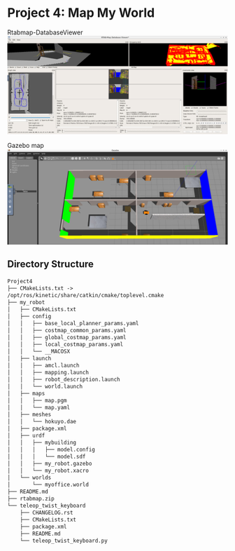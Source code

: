 # Project 4: Map My World

Rtabmap-DatabaseViewer
![alt text](project4_rtabmap-databaseViewer.png)

Gazebo map
![alt text](project4_gazebomap.png)

## Directory Structure
```
Project4
├── CMakeLists.txt -> /opt/ros/kinetic/share/catkin/cmake/toplevel.cmake
├── my_robot
│   ├── CMakeLists.txt
│   ├── config
│   │   ├── base_local_planner_params.yaml
│   │   ├── costmap_common_params.yaml
│   │   ├── global_costmap_params.yaml
│   │   ├── local_costmap_params.yaml
│   │   └── __MACOSX
│   ├── launch
│   │   ├── amcl.launch
│   │   ├── mapping.launch
│   │   ├── robot_description.launch
│   │   └── world.launch
│   ├── maps
│   │   ├── map.pgm
│   │   └── map.yaml
│   ├── meshes
│   │   └── hokuyo.dae
│   ├── package.xml
│   ├── urdf
│   │   ├── mybuilding
│   │   │   ├── model.config
│   │   │   └── model.sdf
│   │   ├── my_robot.gazebo
│   │   └── my_robot.xacro
│   └── worlds
│       └── myoffice.world
├── README.md
├── rtabmap.zip
└── teleop_twist_keyboard
    ├── CHANGELOG.rst
    ├── CMakeLists.txt
    ├── package.xml
    ├── README.md
    └── teleop_twist_keyboard.py
```
